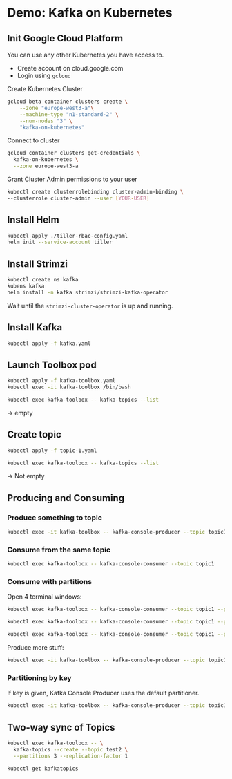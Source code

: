 # Demo: Kafka on Kubernetes

## Init Google Cloud Platform

You can use any other Kubernetes you have access to.

* Create account on cloud.google.com
* Login using `gcloud`

Create Kubernetes Cluster

```sh
gcloud beta container clusters create \
    --zone "europe-west3-a"\
    --machine-type "n1-standard-2" \
    --num-nodes "3" \
    "kafka-on-kubernetes"
```

Connect to cluster

```sh
gcloud container clusters get-credentials \
  kafka-on-kubernetes \
  --zone europe-west3-a
```

Grant Cluster Admin permissions to your user

```sh
kubectl create clusterrolebinding cluster-admin-binding \
--clusterrole cluster-admin --user [YOUR-USER]
```

## Install Helm

```sh
kubectl apply ./tiller-rbac-config.yaml
helm init --service-account tiller
```

## Install Strimzi

```sh
kubectl create ns kafka
kubens kafka
helm install -n kafka strimzi/strimzi-kafka-operator
```

Wait until the `strimzi-cluster-operator` is up and running.

## Install Kafka

```sh
kubectl apply -f kafka.yaml
```

## Launch Toolbox pod

```sh
kubectl apply -f kafka-toolbox.yaml
kubectl exec -it kafka-toolbox /bin/bash
```

```sh
kubectl exec kafka-toolbox -- kafka-topics --list
```

→ empty

## Create topic

```sh
kubectl apply -f topic-1.yaml
```


```sh
kubectl exec kafka-toolbox -- kafka-topics --list
```

→ Not empty

## Producing and Consuming

### Produce something to topic

```sh
kubectl exec -it kafka-toolbox -- kafka-console-producer --topic topic1
```

### Consume from the same topic

```sh
kubectl exec kafka-toolbox -- kafka-console-consumer --topic topic1
```

### Consume with partitions

Open 4 terminal windows:

```sh
kubectl exec kafka-toolbox -- kafka-console-consumer --topic topic1 --partition 0
```

```sh
kubectl exec kafka-toolbox -- kafka-console-consumer --topic topic1 --partition 1
```

```sh
kubectl exec kafka-toolbox -- kafka-console-consumer --topic topic1 --partition 2
```

Produce more stuff:


```sh
kubectl exec -it kafka-toolbox -- kafka-console-producer --topic topic1
```

### Partitioning by key

If key is given, Kafka Console Producer uses the default partitioner.

```sh
kubectl exec -it kafka-toolbox -- kafka-console-producer --topic topic1 --property "parse.key=true" --property "key.separator=:"
```

## Two-way sync of Topics

```sh
kubectl exec kafka-toolbox -- \
  kafka-topics --create --topic test2 \
  --partitions 3 --replication-factor 1
```

```sh
kubectl get kafkatopics
```
